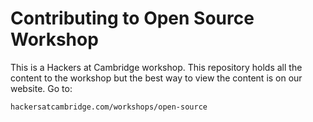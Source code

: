 # Contributing to Open Source Workshop

This is a Hackers at Cambridge workshop. This repository holds all the content to the workshop but the best way to view the content is on our website. Go to:
```
hackersatcambridge.com/workshops/open-source
```
